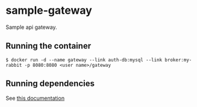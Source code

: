 # sample-gateway

Sample api gateway.

## Running the container

```
$ docker run -d --name gateway --link auth-db:mysql --link broker:my-rabbit -p 8080:8080 <user name>/gateway
```

## Running dependencies

See [this documentation](https://github.com/darrensiegel/sample-auth-service)
